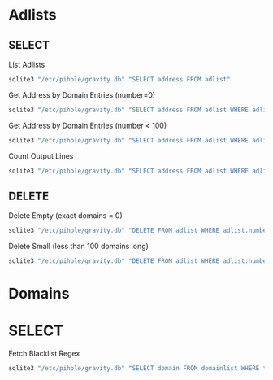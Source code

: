 
# Adlists

## SELECT

List Adlists

```sh
sqlite3 "/etc/pihole/gravity.db" "SELECT address FROM adlist"
```

Get Address by Domain Entries (number=0)

```sh
sqlite3 "/etc/pihole/gravity.db" "SELECT address FROM adlist WHERE adlist.number=0"
```

Get Address by Domain Entries (number < 100)

```sh
sqlite3 "/etc/pihole/gravity.db" "SELECT address FROM adlist WHERE adlist.number<=100"
```

Count Output Lines

```sh
sqlite3 "/etc/pihole/gravity.db" "SELECT address FROM adlist WHERE adlist.number<=100"  | wc -l
```

## DELETE

Delete Empty (exact domains = 0)

```sh
sqlite3 "/etc/pihole/gravity.db" "DELETE FROM adlist WHERE adlist.number=0"
```

Delete Small (less than 100 domains long)

```sh
sqlite3 "/etc/pihole/gravity.db" "DELETE FROM adlist WHERE adlist.number<100"
```

# Domains

# SELECT

Fetch Blacklist Regex

```sh
sqlite3 "/etc/pihole/gravity.db" "SELECT domain FROM domainlist WHERE type=3"
```

